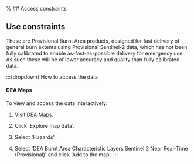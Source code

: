 % ## Access constraints

## Use constraints

These are Provisional Burnt Area products, designed for fast delivery of general burn extents using Provisional Sentinel-2 data, which has not been fully calibrated to enable as-fast-as-possible delivery for emergency use. As such these will be of lower accuracy and quality than fully calibrated data.

:::{dropdown} How to access the data
#### DEA Maps

To view and access the data interactively:

1) Visit [DEA Maps](https://maps.dea.ga.gov.au/).

2) Click 'Explore map data'.

3) Select 'Hazards'.

4) Select 'DEA Burnt Area Characteristic Layers Sentinel 2 Near Real-Time (Provisional)' and click 'Add to the map'.
:::

